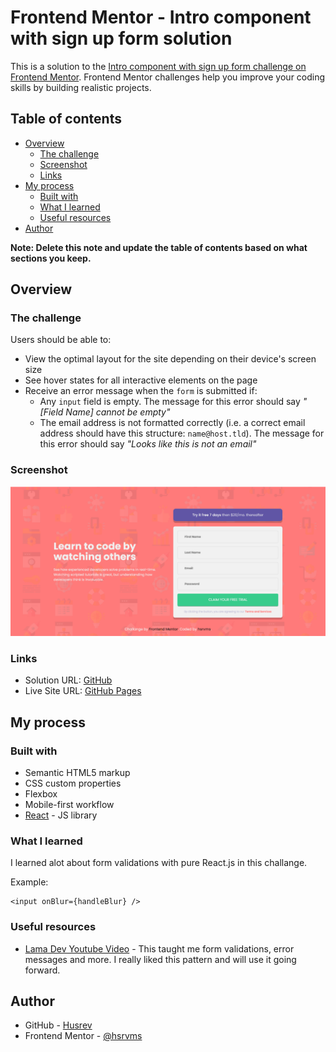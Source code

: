 # Frontend Mentor - Intro component with sign up form solution

This is a solution to the [Intro component with sign up form challenge on Frontend Mentor](https://www.frontendmentor.io/challenges/intro-component-with-signup-form-5cf91bd49edda32581d28fd1). Frontend Mentor challenges help you improve your coding skills by building realistic projects.

## Table of contents

- [Overview](#overview)
  - [The challenge](#the-challenge)
  - [Screenshot](#screenshot)
  - [Links](#links)
- [My process](#my-process)
  - [Built with](#built-with)
  - [What I learned](#what-i-learned)
  - [Useful resources](#useful-resources)
- [Author](#author)

**Note: Delete this note and update the table of contents based on what sections you keep.**

## Overview

### The challenge

Users should be able to:

- View the optimal layout for the site depending on their device's screen size
- See hover states for all interactive elements on the page
- Receive an error message when the `form` is submitted if:
  - Any `input` field is empty. The message for this error should say _"[Field Name] cannot be empty"_
  - The email address is not formatted correctly (i.e. a correct email address should have this structure: `name@host.tld`). The message for this error should say _"Looks like this is not an email"_

### Screenshot

![](./intro-component-screenshot.png)

### Links

- Solution URL: [GitHub](https://github.com/hsrvms/intro-component)
- Live Site URL: [GitHub Pages](https://your-live-site-url.com)

## My process

### Built with

- Semantic HTML5 markup
- CSS custom properties
- Flexbox
- Mobile-first workflow
- [React](https://reactjs.org/) - JS library

### What I learned

I learned alot about form validations with pure React.js in this challange.  

Example: 
```
<input onBlur={handleBlur} />

```

### Useful resources

- [Lama Dev Youtube Video](https://www.youtube.com/watch?v=tIdNeoHniEY) - This taught me form validations, error messages and more. I really liked this pattern and will use it going forward.

## Author

- GitHub - [Husrev](https://github.com/hsrvms)
- Frontend Mentor - [@hsrvms](https://www.frontendmentor.io/profile/hsrvms)


